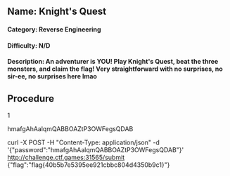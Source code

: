 ## Name: Knight's Quest
#### Category: Reverse Engineering 
#### Difficulty: N/D
#### Description: An adventurer is YOU! Play Knight's Quest, beat the three monsters, and claim the flag! Very straightforward with no surprises, no sir-ee, no surprises here lmao

## Procedure
1



hmafgAhAalqmQABBOAZtP3OWFegsQDAB

curl -X POST -H "Content-Type: application/json" -d '{"password":"hmafgAhAalqmQABBOAZtP3OWFegsQDAB"}' http://challenge.ctf.games:31565/submit
{"flag":"flag{40b5b7e5395ee921cbbc804d4350b9c1}"}
